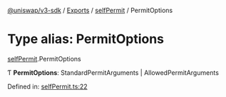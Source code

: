[@uniswap/v3-sdk](../README.md) / [Exports](../modules.md) / [selfPermit](../modules/selfpermit.md) / PermitOptions

# Type alias: PermitOptions

[selfPermit](../modules/selfpermit.md).PermitOptions

Ƭ **PermitOptions**: StandardPermitArguments \| AllowedPermitArguments

Defined in: [selfPermit.ts:22](https://github.com/Uniswap/uniswap-v3-sdk/blob/4a7e393/src/selfPermit.ts#L22)
